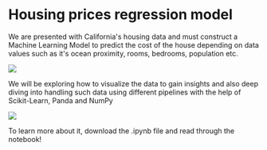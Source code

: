 # Housing prices regression model

We are presented with California's housing data and must construct a Machine Learning Model to predict the cost of the house depending on data values such as it's ocean proximity, rooms, bedrooms, population etc. 

![](https://i.imgur.com/nEQxoeJ.png)

We will be exploring how to visualize the data to gain insights and also deep diving into handling such data using different pipelines with the help of Scikit-Learn, Panda and NumPy

![](https://i.imgur.com/m0T4uX6.png)

To learn more about it, download the .ipynb file and read through the notebook!

